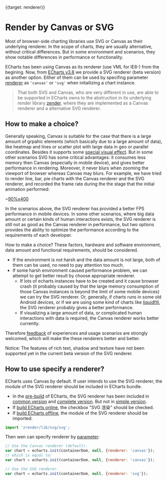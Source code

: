 {{target: renderer}}

# Render by Canvas or SVG

Most of browser-side charting libraries use SVG or Canvas as their underlying renderer. In the scope of charts, they are usually alternative, without critical differences. But in some environment and scenarios, they show notable differences in performance or functionality.

ECharts has been using Canvas as its renderer (use VML for IE8-) from the begining. Now, from [ECharts v3.8](https://github.com/apache/incubator-echarts/releases) we provide a SVG renderer (beta version) as another option. Either of them can be used by specifing parameter [renderer](api.html#echarts.init) as `'canvas'` or `'svg'` when initailizing a chart instance.

> That both SVG and Canvas, who are very different in use, are able to be supported in ECharts owns to the abstruction in its underlying render library [zender](https://github.com/ecomfe/zrender), where they are implemented as a Canvas renderer and a alternative SVG renderer.

## How to make a choice?

Generally speaking, Canvas is suitable for the case that there is a large amount of grpahic elements (which basically due to a large amount of data), like heatmap and lines or scatter plot with large data in geo or parallel coordinates. Besides it supports some [special visual effect](examples/editor.html?c=lines-bmap-effect). But in some other scenarios SVG has some critical advantages: it consumes less memory then Canvas (especially in mobile device), and gives better performance in rendering. Moreover, it never blurs when zooming the viewport of browser whereas Canvas may blurs. For example, we have tried to render line, bar, pie charts with the Canvas renderer and the SVG renderer, and recorded the frame rate during the the stage that the initial animation performed:

~[90%x400](${galleryViewPath}doc-example/canvas-vs-svg-en&reset=1)

In the scenarios above, the SVG renderer has provided a better FPS performance in mobile devices. In some other scenarios, where big data amount or certain kinds of human interactions exists, the SVG renderer is still not as good as the Canvas renderer in performance, but two options provides the ability to optimize the performance according to the requirements of each developer.

How to make a choice? These factors, hardware and software environment, data amount and functional requirements, should be considered.

+ If the environment is not harsh and the data amount is not large, both of them can be used, no need to pay attention too much.
+ If some harsh environment caused performance problem, we can attempt to get better result by choose appropriate renderer.
    + If lots of echarts instances have to be created and it cause browser crash (it probably caused by that the large memory consumption of those Canvas instances is beyond the limit of some mobile devices) we can try the SVG renderer. Or, generally, if charts runs in some old Android devices, or if we are using some kind of charts like [liquidfill](https://ecomfe.github.io/echarts-liquidfill/example/), the SVG renderer probably gives a better performance.
    + If visualizing a large amount of data, or complicated human interactions with data is required, the Canvas renderer works better currently.

Therefore [feedback](https://github.com/apache/incubator-echarts/issues/new) of experiences and usage scenarios are strongly welcomed, which will make the these renderers better and better.


Notice: The features of rich text, shadow and texture have not been supported yet in the current beta version of the SVG renderer.


## How to use specify a renderer?

ECharts uses Canvas by default. If user intends to use the SVG renderer, the module of the SVG renderer should be included in ECharts bundle.

+ In the [pre-build](https://www.jsdelivr.com/package/npm/echarts) of ECharts, the SVG renderer has been included in [common version](https://cdn.jsdelivr.net/npm/echarts/dist/echarts.common.min.js) and [complete version](https://cdn.jsdelivr.net/npm/echarts/dist/echarts.min.js). But not in [simple version](https://cdn.jsdelivr.net/npm/echarts/dist/echarts.simple.min.js).
+ If [build ECharts online](http://echarts.baidu.com/builder.html), the checkbox "SVG 渲染" should be checked.
+ If [build ECharts offline](http://echarts.baidu.com/tutorial.html#Create%20Custom%20Build%20of%20ECharts), the module of the SVG renderer should be imported:

```js
import 'zrender/lib/svg/svg';
```

Then wen can specify renderer by [parameter](api.html#echarts.init):

```js
// Use the Canvas renderer (default).
var chart = echarts.init(containerDom, null, {renderer: 'canvas'});
// which is equal to:
var chart = echarts.init(containerDom, null, {renderer: 'canvas'});

// Use the SVG renderer.
var chart = echarts.init(containerDom, null, {renderer: 'svg'});
```
